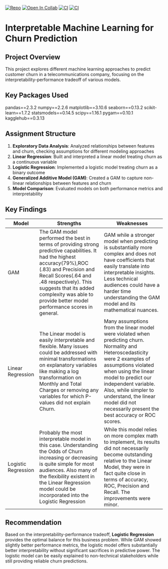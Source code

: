 [![Repo](https://img.shields.io/badge/GitHub-XAI--Interpretable--Machine--Learning-blue?logo=github)](https://github.com/U1186204/XAI-Interpretable-Machine-Learning)
[![Open In Collab](https://colab.research.google.com/assets/colab-badge.svg)](https://colab.research.google.com/github/U1186204/XAI-Interpretable-Machine-Learning/blob/main/Interpretable_ML_Chris.ipynb)
[![CI](https://github.com/U1186204/XAI-Interpretable-Machine-Learning/actions/workflows/ci.yml/badge.svg)](https://github.com/U1186204/XAI-Interpretable-Machine-Learning/actions/workflows/ci.yml)
[![CI](https://github.com/U1186204/XAI-Interpretable-Machine-Learning/actions/workflows/ci.yml/badge.svg)](https://github.com/U1186204/XAI-Interpretable-Machine-Learning/actions/workflows/ci.yml)


# Interpretable Machine Learning for Churn Prediction

## Project Overview
This project explores different machine learning approaches to predict customer churn in a telecommunications company, focusing on the interpretability-performance tradeoff of various models.

## Key Packages Used
pandas==2.3.2
numpy==2.2.6
matplotlib==3.10.6
seaborn==0.13.2
scikit-learn==1.7.2
statsmodels==0.14.5
scipy==1.16.1
pygam==0.10.1
kagglehub==0.3.13


## Assignment Structure
1. **Exploratory Data Analysis**: Analyzed relationships between features and churn, checking assumptions for different modeling approaches
2. **Linear Regression**: Built and interpreted a linear model treating churn as a continuous variable
3. **Logistic Regression**: Implemented a logistic model treating churn as a binary outcome
4. **Generalized Additive Model (GAM)**: Created a GAM to capture non-linear relationships between features and churn
5. **Model Comparison**: Evaluated models on both performance metrics and interpretability

## Key Findings

| Model | Strengths | Weaknesses |
|-------|-----------|------------|
| GAM | The GAM model performed the best in terms of providing strong predictive capabilities. It had the highest accuracy(79%),ROC (.83) and Precision and Recall Scores(.64 and .48 respectively). This suggests that its added complexity was able to provide better model performance scores in general. | GAM while a stronger model when predicting is substantially more complex and does not have coefficients that easily translate into interpretable insights. Less technical audiences could have a harder time understanding the GAM model and its mathematical nuances. |
| Linear Regression | The Linear model is easily interpretable and flexible. Many issues could be addressed with minimal transformations on explanatory variables like making a log transformation on Monthly and Total Charges or removing any variables for which P-values did not explain Churn. | Many assumptions from the linear model were violated when predicting churn. Normality and Heteroscedasticity were 2 examples of assumptions violated when using the linear model to predict our independent variable. Also, while simpler to understand, the linear model did not necessarily present the best accuracy or ROC scores. |
| Logistic Regression | Probably the most interpretable model in this case. Understanding the Odds of Churn increasing or decreasing is quite simple for most audiences. Also many of the flexibility existent in the Linear Regression model could be incorporated into the Logistic Regression | While this model relies on more complex math to implement, its results did not necessarily become outstanding relative to the Linear Model, they were in fact quite close in terms of accuracy, ROC, Precision and Recall. The improvements were minor. |

## Recommendation
Based on the interpretability-performance tradeoff, **Logistic Regression** provides the optimal balance for this business problem. While GAM showed slightly better performance metrics, the logistic model offers substantially better interpretability without significant sacrifices in predictive power. The logistic model can be easily explained to non-technical stakeholders while still providing reliable churn predictions.
